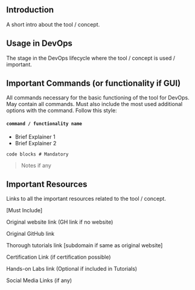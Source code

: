 ## Introduction

A short intro about the tool / concept.

## Usage in DevOps

The stage in the DevOps lifecycle where the tool / concept is used / important.

## Important Commands (or functionality if GUI)

All commands necessary for the basic functioning of the tool for DevOps. May contain all commands. Must also include the most used additional options with the command. Follow this style:

#### `command / functionality name`

- Brief Explainer 1
- Brief Explainer 2

```
code blocks # Mandatory
```

> Notes if any

## Important Resources

Links to all the important resources related to the tool / concept.

[Must Include]

Original website link (GH link if no website)

Original GitHub link 

Thorough tutorials link [subdomain if same as original website]

Certification Link (if certification possible)

Hands-on Labs link (Optional if included in Tutorials)

Social Media Links (if any)